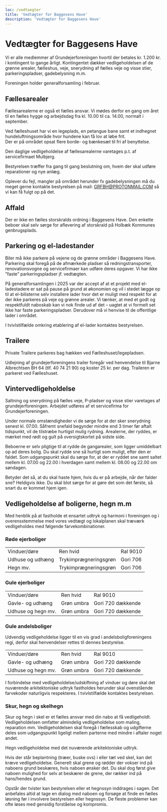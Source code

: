 ```yaml
---
loc: /vedtaegter
title: 'Vedtægter for Baggesens Have'
description: 'Vedtægter for Baggesens Have'
---
```

# Vedtægter for Baggesens Have

Vi er alle medlemmer af Grundejerforeningen hvortil der betales kr. 1.200 kr. i kontingent to gange årligt. Kontingentet dækker vedligeholdelsen af de grønne arealer, fælleshus, veje, snerydning af fælles veje og visse stier, parkeringspladser, gadebelysning m.m.

Foreningen holder generalforsamling i februar.


## Fællesarealer
Fællesarealerne er også et fælles ansvar. Vi mødes derfor en gang om året til en fælles hygge og arbejdsdag fra kl. 10.00 til ca. 14.00, normalt i september.

Ved fælleshuset har vi en legeplads, en petangue bane samt et indhegnet hundeluftningsområde hvor hundene kan få lov at løbe frit.  
Der er på området opsat flere borde- og bænkesæt til fri af benyttelse.

Den daglige vedligeholdelse af fællesarealerne varetages p.t. af servicefirmaet Mulbjerg.

Bestyrelsen træffer fra gang til gang beslutning om, hvem der skal udføre reparationer og nye anlæg.

Oplever du fejl, mangler på området herunder fx gadebelysningen må du meget gerne kontakte bestyrelsen på mail: GRFBH@PROTONMAIL.COM så vi kan få fulgt op på det.


## Affald
Der er ikke en fælles storskralds ordning i Baggesens Have.
Den enkelte beboer skal selv sørge for aflevering af storskrald på Holbæk Kommunes genbrugsplads.

## Parkering og el-ladestander
Biler må ikke parkere på vejene og de grønne områder i Baggesens Have. Parkering skal foregå på de afmærkede pladser så redningstransporter, renovationsvogne og servicefirmaer kan udføre deres opgaver.
Vi har ikke ”faste” parkeringspladser jf. vedtægten.

På generalforsamlingen i 2025 var der accept af at et projekt med el-ladestadere er sat på pause på grund at økonomien og vil i stedet lægge op til at el-bilisterne selv installere lader hvor det er muligt med respekt for at der ikke parkeres på veje og grønne arealer. Vi tænker, at med et godt og respektfuldt naboskab kan vi nok finde ud af det – uagtet at vi formelt set ikke har faste parkeringspladser.
Derudover må vi henvise til de offentlige lader i området.

I tvivlstilfælde omkring etablering af el-lader kontaktes bestyrelsen.


## Trailere
Private Trailere parkeres bag hækken ved Fælleshuset/legepladsen.

Udlejning af grundejerforeningens trailer foregår ved henvendelse til Bjarne Albrechtsen BH 64 (tlf. 40 74 21 90) og koster 25 kr. per dag.
Traileren er parkeret ved Fælleshuset.


## Vintervedligeholdelse
Saltning og snerydning på fælles veje, P-pladser og visse stier varetages af grundejerforeningen. Arbejdet udføres af et servicefirma for Grundejerforeningen.

Under normale omstændigheder vi de sørge for at der sker snerydning senest kl. 07.00. Såfremt snefald begynder mindre end 3 timer før aftalt tidspunkt, vil de tilstræbe hurtigst mulig rydning. Arealerne, der ryddes, er mærket med rødt og gult på oversigtskortet på sidste side.

Beboerne er selv pligtige til at rydde de gangarealer, som ligger umiddelbart op ad deres bolig. Du skal rydde sne så hurtigt som muligt, efter den er faldet. Som udgangspunkt skal du sørge for, at der er ryddet sne samt saltet mellem kl. 07.00 og 22.00 i hverdagen samt mellem kl. 08.00 og 22.00 om søndagen.

Betyder det så, at du skal haste hjem, hvis du er på arbejde, når der falder sne? Heldigvis ikke. Du skal blot sørge for at gøre det som det første, så snart du er kommet hjem igen.


## Vedligeholdelse af boligerne, hegn m.m
Med henblik på at fastholde et ensartet udtryk og harmoni i foreningen og i overensstemmelse med vores vedtægt og lokalplanen skal træværk vedligeholdes med følgende farvekombinationer.


### Røde ejerboliger
<table class="table-fixed w-2/3">
    <tbody>
        <tr>
            <td class="font-bold">Vinduer/døre</td>
            <td>Ren hvid</td>
            <td>Ral 9010</td>
        </tr>
        <tr>
            <td class="font-bold">Udhuse og udhæng</td>
            <td>Trykimprægneringsgrøn</td>
            <td>Gori 706</td>
        </tr>
        <tr>
            <td class="font-bold">Hegn mv.</td>
            <td>Trykimprægneringsgrøn</td>
            <td>Gori 706</td>
        </tr>
    </tbody>
</table>


### Gule ejerboliger

<table class="table-fixed w-2/3">
    <tbody>
        <tr>
            <td class="font-bold">Vinduer/døre</td>
            <td>Ren hvid</td>
            <td>Ral 9010</td>
        </tr>
        <tr>
            <td class="font-bold">Gavle- og udhæng</td>
            <td>Grøn umbra</td>
            <td>Gori 720 dækkende </td>
        </tr>
        <tr>
            <td class="font-bold">Udhuse og hegn mv.</td>
            <td>Grøn umbra</td>
            <td>Gori 720 dækkende</td>
        </tr>
    </tbody>
</table>


### Gule andelsboliger
Udvendig vedligeholdelse ligger til en vis grad i andelsboligforeningens regi, derfor skal henvendelser rettes til dennes bestyrelse.


<table class="table-fixed mb-4 w-2/3">
    <tbody>
        <tr>
            <td class="font-bold">Vinduer/døre</td>
            <td>Ren hvid</td>
            <td>Ral 9010</td>
        </tr>
        <tr>
            <td class="font-bold">Gavle- og udhæng</td>
            <td>Grøn umbra</td>
            <td>Gori 720 dækkende </td>
        </tr>
        <tr>
            <td class="font-bold">Udhuse og hegn mv.</td>
            <td>Grøn umbra</td>
            <td>Gori 720 dækkende</td>
        </tr>
    </tbody>
</table>

I forbindelse med vedligeholdelse/udskiftning af vinduer og døre skal det nuværende arkitektoniske udtryk fastholdes herunder skal ovenstående farvekoder naturligvis respekteres. I tvivlstilfælde kontaktes bestyrelsen.

### Skur, hegn og skelhegn
Skur og hegn i skel er et fælles ansvar med din nabo at få vedligeholdt. Vedligeholdelsen omfatter almindelig vedligeholdelse som maling, reparation mm. Vedligeholdelsen skal foregå i fællesskab og udgifterne deles som udgangspunkt ligeligt mellem parterne med mindre i aftaler noget andet.

Hegn vedligeholdelse med det nuværende arkitektoniske udtryk.

Hvis der står beplantning (træer, buske ovs) i eller tæt ved skel, kan det kræve vedligeholdelse. Generelt skal grene og rødder der vokser ind på naboens grund beskæres, hvis naboen ønsker det. Du skal dog først give naboen mulighed for selv at beskærer de grene, der rækker ind på hans/hendes grund.

Opstår der tvister kan bestyrelsen eller et hegnssyn inddrages i sagen. Det anbefales altid at tage en dialog med naboen og forsøge at finde en fælles løsning før i involvere bestyrelsen eller hegnssyn. De fleste problemer kan ofte løses med gensidig forståelse og kompromis.  
